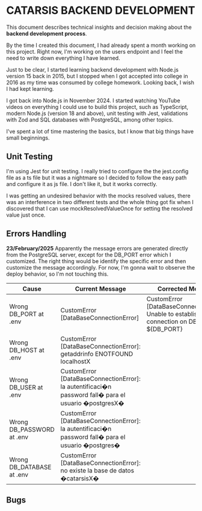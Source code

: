 # CATARSIS BACKEND DEVELOPMENT

This document describes technical insights and decision making about the **backend development process**.

By the time I created this document, I had already spent a month working on this project. Right now, I'm working on the users endpoint and I feel the need to write down everything I have learned.

Just to be clear, I started learning backend development with Node.js version 15 back in 2015, but I stopped when I got accepted into college in 2016 as my time was consumed by college homework. Looking back, I wish I had kept learning.

I got back into Node.js in November 2024. I started watching YouTube videos on everything I could use to build this project, such as TypeScript, modern Node.js (version 18 and above), unit testing with Jest, validations with Zod and SQL databases with PostgreSQL, among other topics.

I've spent a lot of time mastering the basics, but I know that big things have small beginnings.

## Unit Testing
I'm using Jest for unit testing. 
I really tried to configure the the jest.config file as a ts file but it was a nightmare so I decided to follow the easy path and configure it as js file. I don't like it, but it works correctly.

I was getting an undesired behavior with the mocks resolved values, there was an interference in two different tests and the whole thing got fix when I discovered that I can use mockResolvedValueOnce for setting the resolved value just once.

## Errors Handling
**23/February/2025**
Apparently the message errors are generated directly from the PostgreSQL server, except for the DB_PORT error which I customized.
The right thing would be identify the specific error and then customize the message accordingly.
For now, I'm gonna wait to observe the deploy behavior, so I'm not touching this.


|Cause|Current Message|Corrected Message
|-----|---------------|----------------
|Wrong DB_PORT at .env|CustomError [DataBaseConnectionError]|CustomError [DataBaseConnectionError]: Unable to establish a connection on DB_PORT ${DB_PORT} 
|Wrong DB_HOST at .env|CustomError [DataBaseConnectionError]: getaddrinfo ENOTFOUND localhostX
|Wrong DB_USER at .env|CustomError [DataBaseConnectionError]: la autentificaci�n password fall� para el usuario �postgresX�
|Wrong DB_PASSWORD at .env|CustomError [DataBaseConnectionError]: la autentificaci�n password fall� para el usuario �postgres�
|Wrong DB_DATABASE at .env|CustomError [DataBaseConnectionError]: no existe la base de datos �catarsisX�

## Bugs
